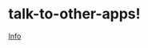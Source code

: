# talk-to-other-apps!

[Info](https://user-images.githubusercontent.com/67011777/165842635-17c015f0-ae7a-4dde-be71-3eb99787904d.png)
